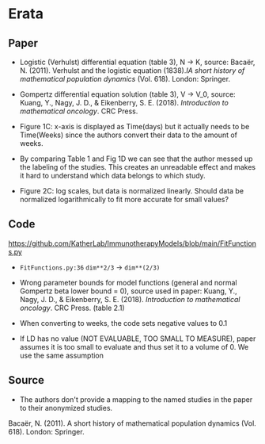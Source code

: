 # Erata

## Paper
* Logistic (Verhulst) differential equation (table 3), N -> K, source:
    Bacaër, N. (2011). Verhulst and the logistic equation (1838).*IA short history of mathematical population dynamics* (Vol. 618). London: Springer.

* Gompertz differential equation solution (table 3), V -> V_0, source:
    Kuang, Y., Nagy, J. D., & Eikenberry, S. E. (2018). *Introduction to mathematical oncology*. CRC Press.

* Figure 1C: x-axis is displayed as Time(days) but it actually needs to be Time(Weeks) since the authors convert their data to the amount of weeks.

* By comparing Table 1 and Fig 1D we can see that the author messed up the labeling of the studies. This creates an unreadable effect and makes it hard to understand which data belongs to which study.

* Figure 2C: log scales, but data is normalized linearly. Should data be normalized logarithmically to fit more accurate for small values?

## Code
https://github.com/KatherLab/ImmunotherapyModels/blob/main/FitFunctions.py
* `FitFunctions.py:36` `dim**2/3` -> `dim**(2/3)`

* Wrong parameter bounds for model functions (general and normal Gompertz beta lower bound = 0), source used in paper:
    Kuang, Y., Nagy, J. D., & Eikenberry, S. E. (2018). *Introduction to mathematical oncology*. CRC Press. (table 2.1)

* When converting to weeks, the code sets negative values to 0.1
    
* If LD has no value (NOT EVALUABLE, TOO SMALL TO MEASURE), paper assumes it is too small to evaluate and thus set it to a volume of 0. We use the same assumption

## Source
* The authors don't provide a mapping to the named studies in the paper to their anonymized studies.

Bacaër, N. (2011). A short history of mathematical population dynamics (Vol. 618). London: Springer.